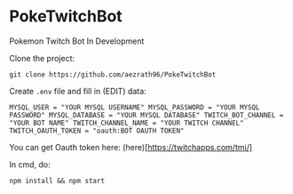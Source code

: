# PokeTwitchBot
 Pokemon Twitch Bot In Development

Clone the project:

`git clone https://github.com/aezrath96/PokeTwitchBot`

Create `.env` file and fill in (EDIT) data:

`
MYSQL_USER = "YOUR MYSQL USERNAME"
MYSQL_PASSWORD = "YOUR MYSQL PASSWORD"
MYSQL_DATABASE = "YOUR MYSQL DATABASE"
TWITCH_BOT_CHANNEL = "YOUR BOT NAME"
TWITCH_CHANNEL_NAME = "YOUR TWITCH CHANNEL"
TWITCH_OAUTH_TOKEN = "oauth:BOT OAUTH TOKEN"
`

You can get Oauth token here:
(here)[https://twitchapps.com/tmi/]

In cmd, do:

`npm install && npm start`